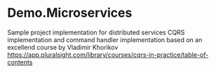 # Demo.Microservices
Sample project implementation for distributed services
CQRS implementation and command handler implementation based on an excellend course by  Vladimir Khorikov
https://app.pluralsight.com/library/courses/cqrs-in-practice/table-of-contents
